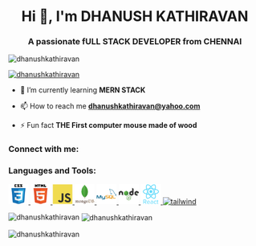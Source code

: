 <h1 align="center">Hi 👋, I'm DHANUSH KATHIRAVAN</h1>
<h3 align="center">A passionate fULL STACK DEVELOPER from CHENNAI</h3>

<p align="left"> <img src="https://komarev.com/ghpvc/?username=dhanushkathiravan&label=Profile%20views&color=0e75b6&style=flat" alt="dhanushkathiravan" /> </p>

<p align="left"> <a href="https://github.com/ryo-ma/github-profile-trophy"><img src="https://github-profile-trophy.vercel.app/?username=dhanushkathiravan" alt="dhanushkathiravan" /></a> </p>

- 🌱 I’m currently learning **MERN STACK**

- 📫 How to reach me **dhanushkathiravan@yahoo.com**

- ⚡ Fun fact **THE First computer mouse made of wood**

<h3 align="left">Connect with me:</h3>
<p align="left">
</p>

<h3 align="left">Languages and Tools:</h3>
<p align="left"> <a href="https://www.w3schools.com/css/" target="_blank" rel="noreferrer"> <img src="https://raw.githubusercontent.com/devicons/devicon/master/icons/css3/css3-original-wordmark.svg" alt="css3" width="40" height="40"/> </a> <a href="https://www.w3.org/html/" target="_blank" rel="noreferrer"> <img src="https://raw.githubusercontent.com/devicons/devicon/master/icons/html5/html5-original-wordmark.svg" alt="html5" width="40" height="40"/> </a> <a href="https://developer.mozilla.org/en-US/docs/Web/JavaScript" target="_blank" rel="noreferrer"> <img src="https://raw.githubusercontent.com/devicons/devicon/master/icons/javascript/javascript-original.svg" alt="javascript" width="40" height="40"/> </a> <a href="https://www.mongodb.com/" target="_blank" rel="noreferrer"> <img src="https://raw.githubusercontent.com/devicons/devicon/master/icons/mongodb/mongodb-original-wordmark.svg" alt="mongodb" width="40" height="40"/> </a> <a href="https://www.mysql.com/" target="_blank" rel="noreferrer"> <img src="https://raw.githubusercontent.com/devicons/devicon/master/icons/mysql/mysql-original-wordmark.svg" alt="mysql" width="40" height="40"/> </a> <a href="https://nodejs.org" target="_blank" rel="noreferrer"> <img src="https://raw.githubusercontent.com/devicons/devicon/master/icons/nodejs/nodejs-original-wordmark.svg" alt="nodejs" width="40" height="40"/> </a> <a href="https://reactjs.org/" target="_blank" rel="noreferrer"> <img src="https://raw.githubusercontent.com/devicons/devicon/master/icons/react/react-original-wordmark.svg" alt="react" width="40" height="40"/> </a> <a href="https://tailwindcss.com/" target="_blank" rel="noreferrer"> <img src="https://www.vectorlogo.zone/logos/tailwindcss/tailwindcss-icon.svg" alt="tailwind" width="40" height="40"/> </a> </p>

<p><img align="left" src="https://github-readme-stats.vercel.app/api/top-langs?username=dhanushkathiravan&show_icons=true&locale=en&layout=compact" alt="dhanushkathiravan" /></p>

<p>&nbsp;<img align="center" src="https://github-readme-stats.vercel.app/api?username=dhanushkathiravan&show_icons=true&locale=en" alt="dhanushkathiravan" /></p>

<p><img align="center" src="https://github-readme-streak-stats.herokuapp.com/?user=dhanushkathiravan&" alt="dhanushkathiravan" /></p>

